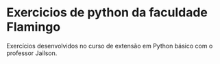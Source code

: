 # Exercicios de python da faculdade Flamingo

Exercícios desenvolvidos no curso de extensão em Python básico com o professor Jailson.
